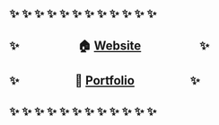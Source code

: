 ## :sparkles: :sparkles: :sparkles: :sparkles: :sparkles: :sparkles: :sparkles: :sparkles: :sparkles: :sparkles: :sparkles: :sparkles:

## :sparkles: &nbsp;&nbsp;&nbsp;&nbsp;&nbsp;&nbsp;&nbsp;&nbsp;&nbsp;&nbsp;&nbsp;&nbsp;&nbsp;&nbsp;&nbsp;&nbsp;&nbsp;&nbsp;&nbsp; :house: [Website](https://dylan.simowitz.com/) &nbsp;&nbsp;&nbsp;&nbsp;&nbsp;&nbsp;&nbsp;&nbsp;&nbsp;&nbsp;&nbsp;&nbsp;&nbsp;&nbsp;&nbsp;&nbsp;&nbsp;&nbsp;&nbsp; :sparkles:

## :sparkles: &nbsp;&nbsp;&nbsp;&nbsp;&nbsp;&nbsp;&nbsp;&nbsp;&nbsp;&nbsp;&nbsp;&nbsp;&nbsp;&nbsp;&nbsp;&nbsp;&nbsp;&nbsp; :art: [Portfolio](https://dylan.simowitz.com/portfolio/) &nbsp;&nbsp;&nbsp;&nbsp;&nbsp;&nbsp;&nbsp;&nbsp;&nbsp;&nbsp;&nbsp;&nbsp;&nbsp;&nbsp;&nbsp;&nbsp;&nbsp;&nbsp; :sparkles:

## :sparkles: :sparkles: :sparkles: :sparkles: :sparkles: :sparkles: :sparkles: :sparkles: :sparkles: :sparkles: :sparkles: :sparkles:
